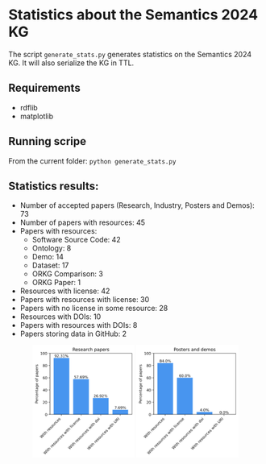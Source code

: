 # Statistics about the Semantics 2024 KG

The script `generate_stats.py` generates statistics on the Semantics 2024 KG. It will also serialize the KG in TTL.

## Requirements
* rdflib
* matplotlib

## Running scripe
From the current folder: `python generate_stats.py`

## Statistics results:
- Number of accepted papers (Research, Industry, Posters and Demos):  73
- Number of papers with resources: 45
- Papers with resources:
    - Software Source Code: 42
    - Ontology: 8
    - Demo: 14
    - Dataset: 17
    - ORKG Comparison: 3
    - ORKG Paper: 1
- Resources with license:  42
- Papers with resources with license:  30
- Papers with no license in some resource:  28
- Resources with DOIs:  10
- Papers with resources with DOIs:  8
- Papers storing data in GitHub:  2

<p align="center">
 <img src="./plots/research.png" alt="research papers" width="40%"/>
 <img src="./plots/posters.png" alt="research papers" width="40%"/>
</p>

